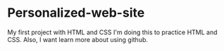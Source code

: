 # Personalized-web-site
My first project with HTML and CSS
I'm doing this to practice HTML and CSS. Also, I want learn more about using github.
